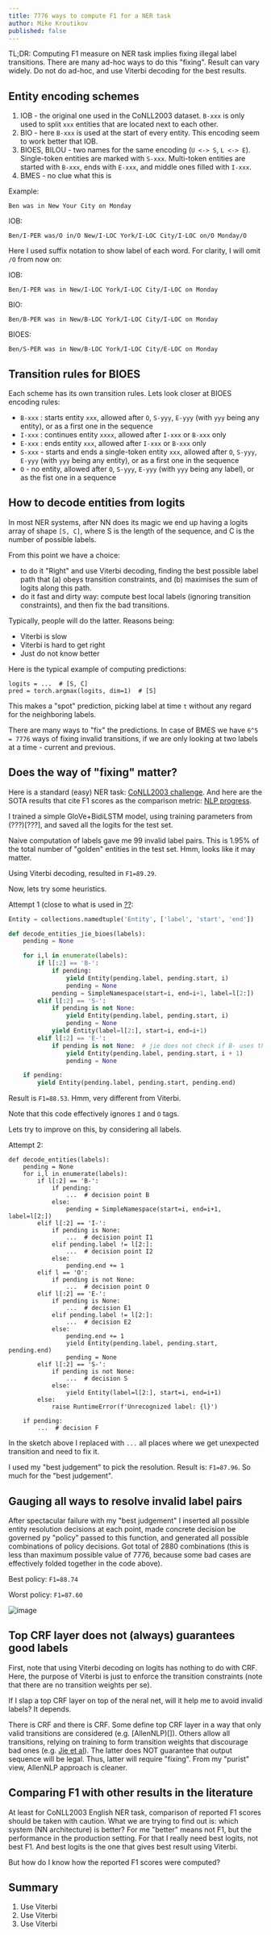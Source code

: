 ```yaml
---
title: 7776 ways to compute F1 for a NER task
author: Mike Kroutikov
published: false
---
```


TL;DR: Computing F1 measure on NER task implies fixing illegal label transitions. There are many ad-hoc ways to do this "fixing". Result can vary widely. Do not do ad-hoc, and use Viterbi decoding for the best results.

## Entity encoding schemes

1. IOB - the original one used in the CoNLL2003 dataset. `B-xxx` is only used to split `xxx` entities that are located 
   next to each other.
2. BIO - here `B-xxx` is used at the start of every entity. This encoding seem to work better that IOB.
3. BIOES, BILOU - two names for the same encoding (`U <-> S`, `L <-> E`). Single-token entities are marked with `S-xxx`. Multi-token entities are started with `B-xxx`, ends with `E-xxx`, and middle ones filled with `I-xxx`.
4. BMES - no clue what this is

Example:
```
Ben was in New Your City on Monday
```

IOB:
```
Ben/I-PER was/O in/O New/I-LOC York/I-LOC City/I-LOC on/O Monday/O
```
Here I used suffix notation to show label of each word. For clarity, I will omit `/O` from now on:

IOB:
```
Ben/I-PER was in New/I-LOC York/I-LOC City/I-LOC on Monday
```

BIO:
```
Ben/B-PER was in New/B-LOC York/I-LOC City/I-LOC on Monday
```

BIOES:
```
Ben/S-PER was in New/B-LOC York/I-LOC City/E-LOC on Monday
```

## Transition rules for BIOES

Each scheme has its own transition rules. Lets look closer at BIOES encoding rules:

* `B-xxx` : starts entity `xxx`, allowed after `O`, `S-yyy`, `E-yyy` (with `yyy` being any entity), or as a first one in the sequence
* `I-xxx` : continues entity `xxxx`, allowed after `I-xxx` or `B-xxx` only
* `E-xxx` : ends entity `xxx`, allowed after `I-xxx` or `B-xxx` only
* `S-xxx` - starts and ends a single-token entity `xxx`, allowed after `O`, `S-yyy`, `E-yyy` (with `yyy` being any entity), or as a first one in the sequence
* `O` - no entity, allowed after `O`, `S-yyy`, `E-yyy` (with `yyy` being any label), or as the fist one in a sequence

## How to decode entities from logits

In most NER systems, after NN does its magic we end up having a logits array of shape `[S, C]`, where S is the length of the sequence, and
C is the number of possible labels.

From this point we have a choice:
* to do it "Right" and use Viterbi decoding, finding the best possible label path that (a) obeys transition constraints, and (b) maximises the sum of logits along this path.
* do it fast and dirty way: compute best local labels (ignoring transition constraints), and then fix the bad transitions.

Typically, people will do the latter. Reasons being:
* Viterbi is slow
* Viterbi is hard to get right
* Just do not know better

Here is the typical example of computing predictions:
```
logits = ...  # [S, C]
pred = torch.argmax(logits, dim=1)  # [S]
```
This makes a "spot" prediction, picking label at time `t` without any regard for the neighboring labels.

There are many ways to "fix" the predictions. In case of BMES we have `6^5 = 7776` ways of fixing invalid transitions, if
we are only looking at two labels at a time - current and previous.

## Does the way of "fixing" matter?

Here is a standard (easy) NER task: [CoNLL2003 challenge](http://aclweb.org/anthology/W03-0419). And here are the SOTA results
that cite F1 scores as the comparison metric: [NLP progress](https://nlpprogress.com/english/named_entity_recognition.html).

I trained a simple GloVe+BidiLSTM model, using training parameters from (???)[???], and saved all the logits for the test set.

Naive computation of labels gave me 99 invalid label pairs. This is 1.95% of the total number of "golden" entities in the test set. Hmm, looks like it may matter.

Using Viterbi decoding, resulted in `F1=89.29`.

Now, lets try some heuristics.

Attempt 1 (close to what is used in [??](??}):
```python
Entity = collections.namedtuple('Entity', ['label', 'start', 'end'])

def decode_entities_jie_bioes(labels):
    pending = None

    for i,l in enumerate(labels):
        if l[:2] == 'B-':
            if pending:
                yield Entity(pending.label, pending.start, i)
                pending = None
            pending = SimpleNamespace(start=i, end=i+1, label=l[2:])
        elif l[:2] == 'S-':
            if pending is not None:
                yield Entity(pending.label, pending.start, i)
                pending = None
            yield Entity(label=l[2:], start=i, end=i+1)
        elif l[:2] == 'E-':
            if pending is not None:  # jie does not check if B- uses the same label!
                yield Entity(pending.label, pending.start, i + 1)
                pending = None

    if pending:
        yield Entity(pending.label, pending.start, pending.end)
```
Result is `F1=88.53`. Hmm, very different from Viterbi.

Note that this code effectively ignores `I` and `O` tags.

Lets try to improve on this, by considering all labels.

Attempt 2:
```
def decode_entities(labels):
    pending = None
    for i,l in enumerate(labels):
        if l[:2] == 'B-':
            if pending:
                ...  # decision point B
            else:
                pending = SimpleNamespace(start=i, end=i+1, label=l[2:])
        elif l[:2] == 'I-':
            if pending is None:
                ...  # decision point I1
            elif pending.label != l[2:]:
                ...  # decision point I2
            else:
                pending.end += 1
        elif l == 'O':
            if pending is not None:
                ...  # decision point O
        elif l[:2] == 'E-':
            if pending is None:
                ...  # decision E1
            elif pending.label != l[2:]:
                ...  # decision E2
            else:
                pending.end += 1
                yield Entity(pending.label, pending.start, pending.end)
                pending = None
        elif l[:2] == 'S-':
            if pending is not None:
                ...  # decision S
            else:
                yield Entity(label=l[2:], start=i, end=i+1)
        else:
            raise RuntimeError(f'Unrecognized label: {l}')

    if pending:
        ...  # decision F
```
In the sketch above I replaced with `...` all places where we get unexpected transition and need to fix it.

I used my "best judgement" to pick the resolution. Result is: `F1=87.96`. So much for the "best judgement".

## Gauging all ways to resolve invalid label pairs

After spectacular failure with my "best judgement" I inserted all possible entity resolution decisions at each point,
made concrete decision be governed py "policy" passed to this function, and generated all possible combinations of
policy decisions. Got total of 2880 combinations (this is less than maximum possible value of 7776, because some
bad cases are effectively folded together in the code above).

Best policy: `F1=88.74`

Worst policy: `F1=87.60`

![image](https://user-images.githubusercontent.com/14280777/52069939-c76c8c00-254d-11e9-857b-a5e8526e6a08.png)

## Top CRF layer does not (always) guarantees good labels
First, note that using Viterbi decoding on logits has nothing to do with CRF. Here, the purpose of Viterbi is just to enforce
the transition constraints (note that there are no transition weights per se).

If I slap a top CRF layer on top of the neral net, will it help me to avoid invalid labels? It depends.

There is CRF and there is CRF. Some define top CRF layer in a way that only valid transitions are considered (e.g. [AllenNLP)[]). Others allow all transitions, relying on training to form transition weights that discourage bad ones (e.g. [Jie et al]()). The latter does NOT guarantee that output sequence will be legal. Thus, latter will require "fixing". From my "purist" view, AllenNLP approach is cleaner.

## Comparing F1 with other results in the literature
At least for CoNLL2003 English NER task, comparison of reported F1 scores should be taken with caution. What we are trying to find out is: which system (NN architecture) is better? For me "better" means not F1, but the performance in the production
setting. For that I really need best logits, not best F1. And best logits is the one that gives best result using Viterbi.

But how do I know how the reported F1 scores were computed?

## Summary

1. Use Viterbi
2. Use Viterbi
3. Use Viterbi
